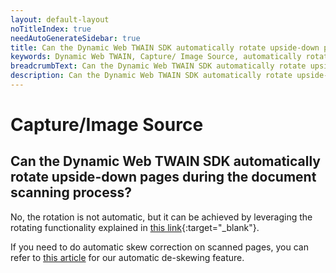 ```yaml
---
layout: default-layout
noTitleIndex: true
needAutoGenerateSidebar: true
title: Can the Dynamic Web TWAIN SDK automatically rotate upside-down pages during the document scanning process?
keywords: Dynamic Web TWAIN, Capture/ Image Source, automatically rotate pages
breadcrumbText: Can the Dynamic Web TWAIN SDK automatically rotate upside-down pages during the document scanning process?
description: Can the Dynamic Web TWAIN SDK automatically rotate upside-down pages during the document scanning process?
---
```


# Capture/Image Source

## Can the Dynamic Web TWAIN SDK automatically rotate upside-down pages during the document scanning process?

No, the rotation is not automatic, but it can be achieved by leveraging the rotating functionality explained in [this link](/_articles/general-usage/image-processing/image-editing.md#example---rotating-images){:target="_blank"}.

If you need to do automatic skew correction on scanned pages, you can refer to [this article](/_articles/faq/support-image-deskew.md) for our automatic de-skewing feature.
